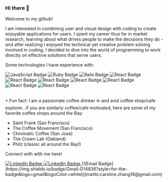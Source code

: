 ### Hi there 👋
Welcome to my github!

I am interested in combining user and visual design with coding to create enjoyable applications for users. I spent my career thus far in market research, learning about what drives people to make the decisions they do - and after realizing I enjoyed the technical yet creative problem solving involved in coding, I decided to dive into the world of programming to work directly on effective solutions that serve users. 

Some technologies I have experience with:
<div id="technologies">
  <img src="https://img.shields.io/badge/javascript-%23323330.svg?style=for-the-badge&logo=javascript&logoColor=%23F7DF1E" alt="JavaScript Badge"/>
  <img src="https://img.shields.io/badge/ruby-%23CC342D.svg?style=for-the-badge&logo=ruby&logoColor=white" alt="Ruby Badge"/>
  <img src="https://img.shields.io/badge/rails-%23CC0000.svg?style=for-the-badge&logo=ruby-on-rails&logoColor=white" alt="Rails Badge"/>
  <img src="https://img.shields.io/badge/react-%2320232a.svg?style=for-the-badge&logo=react&logoColor=%2361DAFB" alt="React Badge"/>
  <img src="https://img.shields.io/badge/redux-%23593d88.svg?style=for-the-badge&logo=redux&logoColor=white" alt="React Badge"/>
  <img src="https://img.shields.io/badge/html5-%23E34F26.svg?style=for-the-badge&logo=html5&logoColor=white" alt="React Badge"/>
  <img src="https://img.shields.io/badge/css3-%231572B6.svg?style=for-the-badge&logo=css3&logoColor=white" alt="React Badge"/>
  <img src="https://img.shields.io/badge/MongoDB-%234ea94b.svg?style=for-the-badge&logo=mongodb&logoColor=white" alt="React Badge"/>
  <img src="https://img.shields.io/badge/express.js-%23404d59.svg?style=for-the-badge&logo=express&logoColor=%2361DAFB" alt="React Badge"/>
  <img src="https://img.shields.io/badge/AWS-%23FF9900.svg?style=for-the-badge&logo=amazon-aws&logoColor=white" alt="React Badge"/>
</div>
<br>

⚡ Fun fact: I am a passionate coffee drinker ☕️ and avid coffee shop/cafe explorer...if you are similarly coffee/cafe motivated, here are some of my favorite coffee shops around the Bay:
- Saint Frank (San Francisco)
- The Coffee Movement (San Francisco)
- Chromatic Coffee (San Jose)
- The Crown Lab (Oakland)
- Philz (classic all around the Bay!)

Connect with with me here!
<div id="badges">
   <a href="https://www.linkedin.com/in/carolineczhang/">
    <img src="https://img.shields.io/badge/LinkedIn-blue?style=for-the-badge&logo=linkedin&logoColor=white" alt="LinkedIn Badge"/>
   </a>

   <a href="mailto:caroline.zhang16@gmail.com/">
    <img src="https://img.shields.io/badge/Gmail-D14836?style=for-the-badge&logo=gmail&logoColor=white" alt="LinkedIn Badge"/>
   </a>
  [![Email Badge](https://img.shields.io/badge/Gmail-D14836?style=for-the-badge&logo=gmail&logoColor=white)](mailto:caroline.zhang16@gmail.com)

</div>


  <!--
**caroline495/caroline495** is a ✨ _special_ ✨ repository because its `README.md` (this file) appears on your GitHub profile.

Here are some ideas to get you started:

- 🔭 I’m currently working on ...
- 🌱 I’m currently learning ...
- 👯 I’m looking to collaborate on ...
- 🤔 I’m looking for help with ...
- 💬 Ask me about ...
- 📫 How to reach me: ...
- 😄 Pronouns: ...
- ⚡ Fun fact: ...
-->
